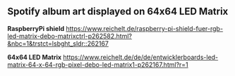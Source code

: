 ## **Spotify album art displayed on 64x64 LED Matrix**

**RaspberryPi shield**
https://www.reichelt.de/raspberry-pi-shield-fuer-rgb-led-matrix-debo-matrixctrl-p262582.html?&nbc=1&trstct=lsbght_sldr::262167

**64x64 LED Matrix**
https://www.reichelt.de/de/de/entwicklerboards-led-matrix-64-x-64-rgb-pixel-debo-led-matrix1-p262167.html?r=1
